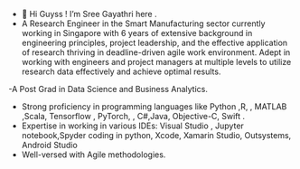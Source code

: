 - 👋 Hi Guyss ! I’m  Sree Gayathri here .
- A Research Engineer in the Smart Manufacturing sector currently working in Singapore  with 6 years of extensive background in engineering principles, project leadership, and the effective application of research thriving in deadline-driven agile work environment. Adept in working with engineers and project managers at multiple levels to utilize research data effectively and achieve optimal results.

-A Post Grad in Data Science and Business Analytics. 

 -  Strong proficiency in programming languages like Python ,R, , MATLAB ,Scala, Tensorflow , PyTorch, , C#,Java, Objective-C, Swift .
 -   Expertise in working in various IDEs:  Visual Studio , Jupyter notebook,Spyder coding in python, Xcode, Xamarin Studio, Outsystems, Android Studio
 -   Well-versed with Agile methodologies.
<!---
sreegayu23/sreegayu23 is a ✨ special ✨ repository because its `README.md` (this file) appears on your GitHub profile.
You can click the Preview link to take a look at your changes.
--->
